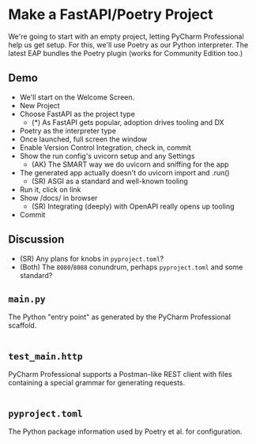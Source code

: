 # Make a FastAPI/Poetry Project

We're going to start with an empty project, letting PyCharm Professional help us get setup.
For this, we'll use Poetry as our Python interpreter.
The latest EAP bundles the Poetry plugin (works for Community Edition too.)

## Demo

- We'll start on the Welcome Screen.
- New Project
- Choose FastAPI as the project type
  - (*) As FastAPI gets popular, adoption drives tooling and DX
- Poetry as the interpreter type
- Once launched, full screen the window
- Enable Version Control Integration, check in, commit
- Show the run config's uvicorn setup and any Settings
  - (AK) The SMART way we do uvicorn and sniffing for the app
- The generated app actually doesn't do uvicorn import and .run()
  - (SR) ASGI as a standard and well-known tooling
- Run it, click on link
- Show /docs/ in browser
  - (SR) Integrating (deeply) with OpenAPI really opens up tooling
- Commit


## Discussion

- (SR) Any plans for knobs in `pyproject.toml`?
- (Both) The `8080`/`8088` conundrum, perhaps `pyproject.toml` and some standard?

## `main.py`

The Python "entry point" as generated by the PyCharm Professional scaffold.

```{literalinclude} main.py
```

## `test_main.http`

PyCharm Professional supports a Postman-like REST client with files containing a special grammar for generating requests.

```{literalinclude} test_main.http
```

## `pyproject.toml`

The Python package information used by Poetry et al. for configuration.

```{literalinclude} pyproject.toml
```
